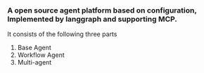 ### A open source agent platform based on configuration, Implemented by langgraph and supporting MCP.

It consists of the following three parts

1. Base Agent
2. Workflow Agent
3. Multi-agent
